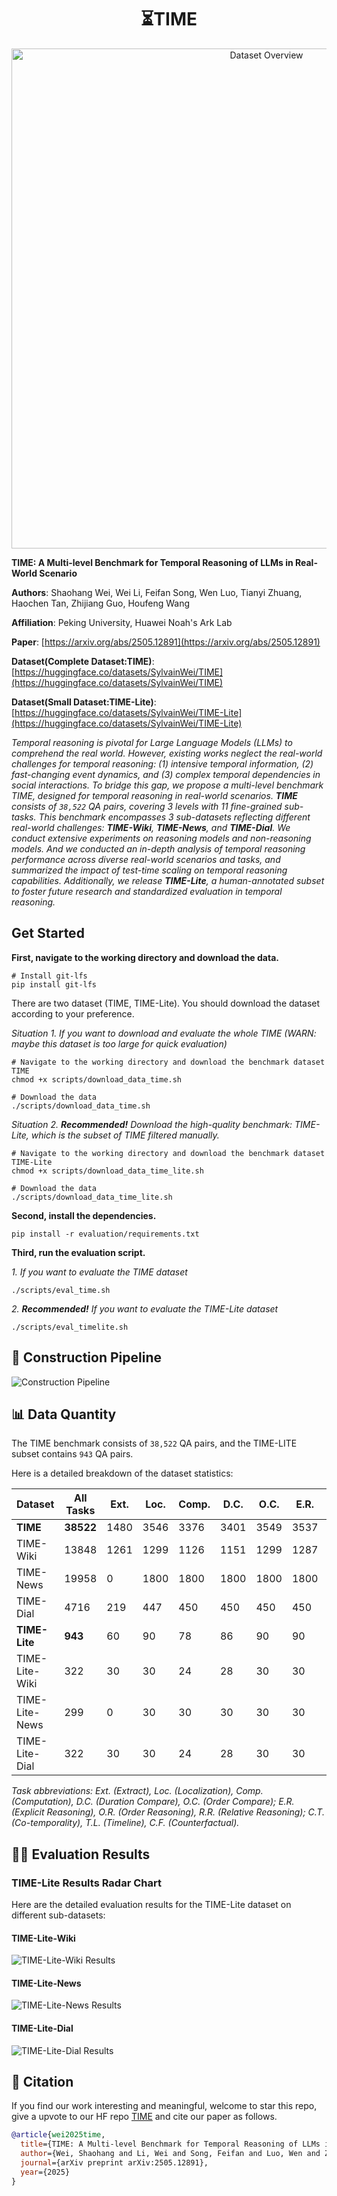 <h1 align="center">
⏳TIME
</h1>

<p align="center">
  <img src="assets/dataset_overview.png" alt="Dataset Overview" width="800"/>
</p>


**TIME: A Multi-level Benchmark for Temporal Reasoning of LLMs in Real-World Scenario**


**Authors**: Shaohang Wei, Wei Li, Feifan Song, Wen Luo, Tianyi Zhuang, Haochen Tan, Zhijiang Guo, Houfeng Wang

**Affiliation**: Peking University, Huawei Noah's Ark Lab

**Paper**: [https://arxiv.org/abs/2505.12891](https://arxiv.org/abs/2505.12891)

**Dataset(Complete Dataset:TIME)**: [https://huggingface.co/datasets/SylvainWei/TIME](https://huggingface.co/datasets/SylvainWei/TIME)

**Dataset(Small Dataset:TIME-Lite)**: [https://huggingface.co/datasets/SylvainWei/TIME-Lite](https://huggingface.co/datasets/SylvainWei/TIME-Lite)


*Temporal reasoning is pivotal for Large Language Models (LLMs) to comprehend
the real world. However, existing works neglect the real-world challenges for
temporal reasoning: (1) intensive temporal information, (2) fast-changing event
dynamics, and (3) complex temporal dependencies in social interactions. To
bridge this gap, we propose a multi-level benchmark TIME, designed for temporal
reasoning in real-world scenarios. **TIME** consists of `38,522` QA pairs, covering 3
levels with 11 fine-grained sub-tasks. This benchmark encompasses 3 sub-datasets
reflecting different real-world challenges: **TIME-Wiki**, **TIME-News**, and **TIME-Dial**. We conduct extensive experiments on reasoning models and non-reasoning
models. And we conducted an in-depth analysis of temporal reasoning performance
across diverse real-world scenarios and tasks, and summarized the impact of
test-time scaling on temporal reasoning capabilities. Additionally, we release
**TIME-Lite**, a human-annotated subset to foster future research and standardized
evaluation in temporal reasoning.*




## Get Started
**First, navigate to the working directory and download the data.**
```
# Install git-lfs
pip install git-lfs
```

There are two dataset (TIME, TIME-Lite). You should download the dataset according to your preference.

_Situation 1. If you want to download and evaluate the whole TIME (WARN: maybe this dataset is too large for quick evaluation)_
```
# Navigate to the working directory and download the benchmark dataset TIME
chmod +x scripts/download_data_time.sh

# Download the data
./scripts/download_data_time.sh
```

_Situation 2. **Recommended!** Download the high-quality benchmark: TIME-Lite, which is the subset of TIME filtered manually._
```
# Navigate to the working directory and download the benchmark dataset TIME-Lite
chmod +x scripts/download_data_time_lite.sh

# Download the data
./scripts/download_data_time_lite.sh
```



**Second, install the dependencies.**
```
pip install -r evaluation/requirements.txt
```

**Third, run the evaluation script.**

_1. If you want to evaluate the TIME dataset_
```
./scripts/eval_time.sh
```

_2. **Recommended!** If you want to evaluate the TIME-Lite dataset_
```
./scripts/eval_timelite.sh
```

## 🧠 Construction Pipeline
![Construction Pipeline](assets/dataset_pipeline.png)


## 📊 Data Quantity

The TIME benchmark consists of `38,522` QA pairs, and the TIME-LITE subset contains `943` QA pairs.

Here is a detailed breakdown of the dataset statistics:

| Dataset          | All Tasks | Ext. | Loc. | Comp. | D.C. | O.C. | E.R. | O.R. | R.R. | C.T. | T.L. | C.F. |
|------------------|-----------|------|------|-------|------|------|------|------|------|------|------|------|
| **TIME** | **38522** | 1480 | 3546 | 3376  | 3401 | 3549 | 3537 | 3538 | 3537 | 3513 | 5508 | 3537 |
| TIME-Wiki        | 13848     | 1261 | 1299 | 1126  | 1151 | 1299 | 1287 | 1288 | 1287 | 1263 | 1300 | 1287 |
| TIME-News        | 19958     | 0    | 1800 | 1800  | 1800 | 1800 | 1800 | 1800 | 1800 | 1800 | 3758 | 1800 |
| TIME-Dial        | 4716      | 219  | 447  | 450   | 450  | 450  | 450  | 450  | 450  | 450  | 450  | 450  |
| **TIME-Lite** | **943** | 60   | 90   | 78    | 86   | 90   | 90   | 90   | 90   | 90   | 89   | 90   |
| TIME-Lite-Wiki   | 322       | 30   | 30   | 24    | 28   | 30   | 30   | 30   | 30   | 30   | 30   | 30   |
| TIME-Lite-News   | 299       | 0    | 30   | 30    | 30   | 30   | 30   | 30   | 30   | 30   | 29   | 30   |
| TIME-Lite-Dial   | 322       | 30   | 30   | 24    | 28   | 30   | 30   | 30   | 30   | 30   | 30   | 30   |

*Task abbreviations: Ext. (Extract), Loc. (Localization), Comp. (Computation), D.C. (Duration Compare), O.C. (Order Compare); E.R. (Explicit Reasoning), O.R. (Order Reasoning), R.R. (Relative Reasoning); C.T. (Co-temporality), T.L. (Timeline), C.F. (Counterfactual).*

## 💪🏻 Evaluation Results

### TIME-Lite Results Radar Chart

Here are the detailed evaluation results for the TIME-Lite dataset on different sub-datasets:

#### TIME-Lite-Wiki
![TIME-Lite-Wiki Results](assets/radar_time_lite_wiki.png)

#### TIME-Lite-News
![TIME-Lite-News Results](assets/radar_time_lite_news.png)

#### TIME-Lite-Dial
![TIME-Lite-Dial Results](assets/radar_time_lite_dial.png)



## 💬 Citation

If you find our work interesting and meaningful, welcome to star this repo, give a upvote to our HF repo [TIME](https://huggingface.co/datasets/SylvainWei/TIME) and cite our paper as follows.

```bibtex
@article{wei2025time,
  title={TIME: A Multi-level Benchmark for Temporal Reasoning of LLMs in Real-World Scenarios},
  author={Wei, Shaohang and Li, Wei and Song, Feifan and Luo, Wen and Zhuang, Tianyi and Tan, Haochen and Guo, Zhijiang and Wang, Houfeng},
  journal={arXiv preprint arXiv:2505.12891},
  year={2025}
}
```

